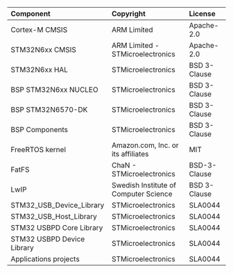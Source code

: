 | Component                  | Copyright                                             | License |
|:---------                  |:----------                                            |:----------|
| Cortex-M CMSIS             | ARM Limited                                           | Apache-2.0 |
| STM32N6xx CMSIS            | ARM Limited - STMicroelectronics                      | Apache-2.0 |
| STM32N6xx HAL              | STMicroelectronics                                    | BSD 3-Clause |
| BSP STM32N6xx NUCLEO       | STMicroelectronics                                    | BSD 3-Clause |
| BSP STM32N6570-DK          | STMicroelectronics                                    | BSD 3-Clause |
| BSP Components             | STMicroelectronics                                    | BSD 3-Clause |
| FreeRTOS kernel            | Amazon.com, Inc. or its affiliates                    | MIT |
| FatFS                      | ChaN - STMicroelectronics                             | BSD-3-Clause |
| LwIP                       | Swedish Institute of Computer Science	             | BSD 3-Clause |
| STM32_USB_Device_Library   | STMicroelectronics                                    | SLA0044  |
| STM32_USB_Host_Library     | STMicroelectronics                                    | SLA0044  |
| STM32 USBPD Core Library   | STMicroelectronics                                    | SLA0044  |
| STM32 USBPD Device Library | STMicroelectronics                                    | SLA0044  |
| Applications projects      | STMicroelectronics                                    | SLA0044  |
